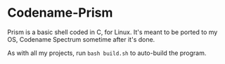 # Codename-Prism
Prism is a basic shell coded in C, for Linux. It's meant to be ported to my OS, Codename Spectrum sometime after it's done.


As with all my projects, run `bash build.sh` to auto-build the program.
